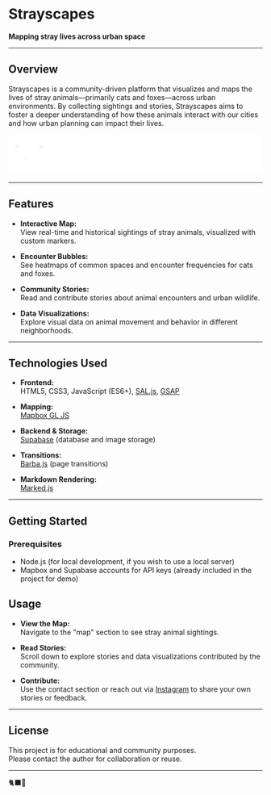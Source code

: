 # Strayscapes

**Mapping stray lives across urban space**

---

## Overview

Strayscapes is a community-driven platform that visualizes and maps the lives of stray animals—primarily cats and foxes—across urban environments. By collecting sightings and stories, Strayscapes aims to foster a deeper understanding of how these animals interact with our cities and how urban planning can impact their lives.

![Strayscapes Screenshot](assets/title%20logo.png)

---

## Features

- **Interactive Map:**  
  View real-time and historical sightings of stray animals, visualized with custom markers.

- **Encounter Bubbles:**  
  See heatmaps of common spaces and encounter frequencies for cats and foxes.

- **Community Stories:**  
  Read and contribute stories about animal encounters and urban wildlife.

- **Data Visualizations:**  
  Explore visual data on animal movement and behavior in different neighborhoods.

---

## Technologies Used

- **Frontend:**  
  HTML5, CSS3, JavaScript (ES6+), [SAL.js](https://github.com/mciastek/sal), [GSAP](https://greensock.com/gsap/)

- **Mapping:**  
  [Mapbox GL JS](https://docs.mapbox.com/mapbox-gl-js/)

- **Backend & Storage:**  
  [Supabase](https://supabase.com/) (database and image storage)

- **Transitions:**  
  [Barba.js](https://barba.js.org/) (page transitions)

- **Markdown Rendering:**  
  [Marked.js](https://marked.js.org/)

---

## Getting Started

### Prerequisites

- Node.js (for local development, if you wish to use a local server)
- Mapbox and Supabase accounts for API keys (already included in the project for demo)


## Usage

- **View the Map:**  
  Navigate to the "map" section to see stray animal sightings.

- **Read Stories:**  
  Scroll down to explore stories and data visualizations contributed by the community.

- **Contribute:**  
  Use the contact section or reach out via [Instagram](https://instagram.com/03ryuusei) to share your own stories or feedback.

---

## License

This project is for educational and community purposes.  
Please contact the author for collaboration or reuse.

---

🐈‍⬛💌
